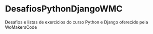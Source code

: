 # DesafiosPythonDjangoWMC
 Desafios e listas de exercícios do curso Python e Django oferecido pela WoMakersCode
